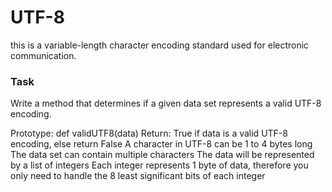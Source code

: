 <h1>UTF-8</h1>
<p>this  is a variable-length character encoding standard used for electronic communication.</p>

<h3>Task</h3>
<p>Write a method that determines if a given data set represents a valid UTF-8 encoding.

Prototype: def validUTF8(data)
Return: True if data is a valid UTF-8 encoding, else return False
A character in UTF-8 can be 1 to 4 bytes long
The data set can contain multiple characters
The data will be represented by a list of integers
Each integer represents 1 byte of data, therefore you only need to handle the 8 least significant bits of each integer</p>
